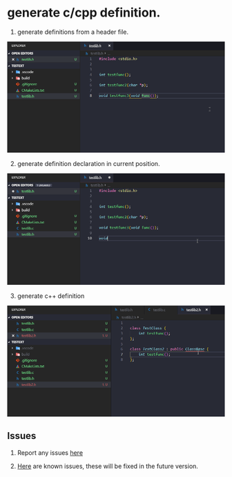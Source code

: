 # generate c/cpp definition.

1. generate definitions from a header file.

![](./examples/generate-definition.gif)

2. generate definition declaration in current position.

![](./examples/generate-definition2.gif)

3. generate c++ definition

![](./examples/generate-definition3.gif)

## Issues

 1. Report any issues [here](https://github.com/reignofwebber/vscode-c-cpp-definition-generator/issues)

2. [Here](./TODO.md) are known issues, these will be fixed in the future version.